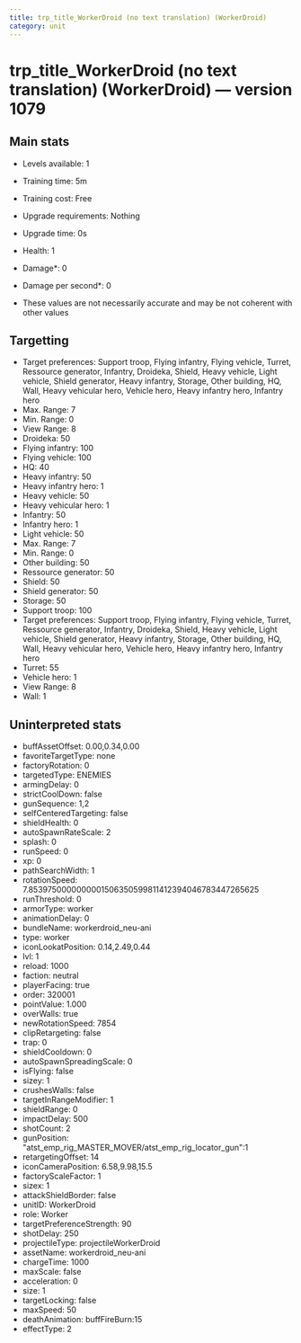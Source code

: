 ```yaml
---
title: trp_title_WorkerDroid (no text translation) (WorkerDroid)
category: unit
---
```


# trp_title_WorkerDroid (no text translation) (WorkerDroid) — version 1079

## Main stats

  * Levels available: 1
  * Training time: 5m
  * Training cost: Free
  * Upgrade requirements: Nothing
  * Upgrade time: 0s
  * Health: 1
  * Damage*: 0
  * Damage per second*: 0

* These values are not necessarily accurate and may be not coherent with other values

## Targetting

  * Target preferences: Support troop, Flying infantry, Flying vehicle, Turret, Ressource generator, Infantry, Droideka, Shield, Heavy vehicle, Light vehicle, Shield generator, Heavy infantry, Storage, Other building, HQ, Wall, Heavy vehicular hero, Vehicle hero, Heavy infantry hero, Infantry hero
  * Max. Range: 7
  * Min. Range: 0
  * View Range: 8
  * Droideka: 50
  * Flying infantry: 100
  * Flying vehicle: 100
  * HQ: 40
  * Heavy infantry: 50
  * Heavy infantry hero: 1
  * Heavy vehicle: 50
  * Heavy vehicular hero: 1
  * Infantry: 50
  * Infantry hero: 1
  * Light vehicle: 50
  * Max. Range: 7
  * Min. Range: 0
  * Other building: 50
  * Ressource generator: 50
  * Shield: 50
  * Shield generator: 50
  * Storage: 50
  * Support troop: 100
  * Target preferences: Support troop, Flying infantry, Flying vehicle, Turret, Ressource generator, Infantry, Droideka, Shield, Heavy vehicle, Light vehicle, Shield generator, Heavy infantry, Storage, Other building, HQ, Wall, Heavy vehicular hero, Vehicle hero, Heavy infantry hero, Infantry hero
  * Turret: 55
  * Vehicle hero: 1
  * View Range: 8
  * Wall: 1

## Uninterpreted stats

  * buffAssetOffset: 0.00,0.34,0.00
  * favoriteTargetType: none
  * factoryRotation: 0
  * targetedType: ENEMIES
  * armingDelay: 0
  * strictCoolDown: false
  * gunSequence: 1,2
  * selfCenteredTargeting: false
  * shieldHealth: 0
  * autoSpawnRateScale: 2
  * splash: 0
  * runSpeed: 0
  * xp: 0
  * pathSearchWidth: 1
  * rotationSpeed: 7.8539750000000001506350599811412394046783447265625
  * runThreshold: 0
  * armorType: worker
  * animationDelay: 0
  * bundleName: workerdroid_neu-ani
  * type: worker
  * iconLookatPosition: 0.14,2.49,0.44
  * lvl: 1
  * reload: 1000
  * faction: neutral
  * playerFacing: true
  * order: 320001
  * pointValue: 1.000
  * overWalls: true
  * newRotationSpeed: 7854
  * clipRetargeting: false
  * trap: 0
  * shieldCooldown: 0
  * autoSpawnSpreadingScale: 0
  * isFlying: false
  * sizey: 1
  * crushesWalls: false
  * targetInRangeModifier: 1
  * shieldRange: 0
  * impactDelay: 500
  * shotCount: 2
  * gunPosition: "atst_emp_rig_MASTER_MOVER/atst_emp_rig_locator_gun":1
  * retargetingOffset: 14
  * iconCameraPosition: 6.58,9.98,15.5
  * factoryScaleFactor: 1
  * sizex: 1
  * attackShieldBorder: false
  * unitID: WorkerDroid
  * role: Worker
  * targetPreferenceStrength: 90
  * shotDelay: 250
  * projectileType: projectileWorkerDroid
  * assetName: workerdroid_neu-ani
  * chargeTime: 1000
  * maxScale: false
  * acceleration: 0
  * size: 1
  * targetLocking: false
  * maxSpeed: 50
  * deathAnimation: buffFireBurn:15
  * effectType: 2

